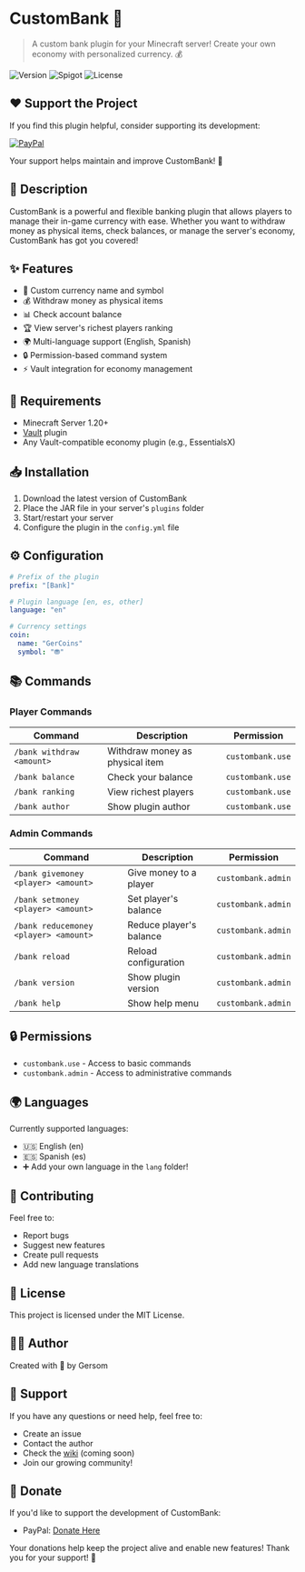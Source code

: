 # CustomBank 🏦

> A custom bank plugin for your Minecraft server! Create your own economy with personalized currency. 💰

![Version](https://img.shields.io/badge/version-1.0.0-blue.svg)
![Spigot](https://img.shields.io/badge/spigot-1.20+-green.svg)
![License](https://img.shields.io/badge/license-MIT-yellow.svg)

## ❤️ Support the Project

If you find this plugin helpful, consider supporting its development:

[![PayPal](https://img.shields.io/badge/PayPal-Donate-blue.svg?logo=paypal)](https://paypal.me/gersomalaja)

Your support helps maintain and improve CustomBank! 🙏

## 📝 Description

CustomBank is a powerful and flexible banking plugin that allows players to manage their in-game currency with ease. Whether you want to withdraw money as physical items, check balances, or manage the server's economy, CustomBank has got you covered!

## ✨ Features

- 💎 Custom currency name and symbol
- 💰 Withdraw money as physical items
- 📊 Check account balance
- 🏆 View server's richest players ranking
- 🌍 Multi-language support (English, Spanish)
- 🔒 Permission-based command system
- ⚡ Vault integration for economy management

## 🔧 Requirements

- Minecraft Server 1.20+
- [Vault](https://www.spigotmc.org/resources/vault.34315/) plugin
- Any Vault-compatible economy plugin (e.g., EssentialsX)

## 📥 Installation

1. Download the latest version of CustomBank
2. Place the JAR file in your server's `plugins` folder
3. Start/restart your server
4. Configure the plugin in the `config.yml` file

## ⚙️ Configuration

```yaml
# Prefix of the plugin
prefix: "[Bank]" 

# Plugin language [en, es, other]
language: "en"

# Currency settings
coin:
  name: "GerCoins"
  symbol: "⛃"
```

## 📚 Commands

### Player Commands
| Command | Description | Permission |
|---------|-------------|------------|
| `/bank withdraw <amount>` | Withdraw money as physical item | `custombank.use` |
| `/bank balance` | Check your balance | `custombank.use` |
| `/bank ranking` | View richest players | `custombank.use` |
| `/bank author` | Show plugin author | `custombank.use` |

### Admin Commands
| Command | Description | Permission |
|---------|-------------|------------|
| `/bank givemoney <player> <amount>` | Give money to a player | `custombank.admin` |
| `/bank setmoney <player> <amount>` | Set player's balance | `custombank.admin` |
| `/bank reducemoney <player> <amount>` | Reduce player's balance | `custombank.admin` |
| `/bank reload` | Reload configuration | `custombank.admin` |
| `/bank version` | Show plugin version | `custombank.admin` |
| `/bank help` | Show help menu | `custombank.admin` |

## 🔒 Permissions

- `custombank.use` - Access to basic commands
- `custombank.admin` - Access to administrative commands

## 🌍 Languages

Currently supported languages:
- 🇺🇸 English (en)
- 🇪🇸 Spanish (es)
- ➕ Add your own language in the `lang` folder!

## 🤝 Contributing

Feel free to:
- Report bugs
- Suggest new features
- Create pull requests
- Add new language translations

## 📄 License

This project is licensed under the MIT License.

## 👨‍💻 Author

Created with 💖 by Gersom

## 💬 Support

If you have any questions or need help, feel free to:
- Create an issue
- Contact the author
- Check the [wiki](https://github.com/yourusername/CustomBank/wiki) (coming soon)
- Join our growing community!

## 💝 Donate

If you'd like to support the development of CustomBank:
- PayPal: [Donate Here](https://paypal.me/gersomalaja)

Your donations help keep the project alive and enable new features! Thank you for your support! 🙏